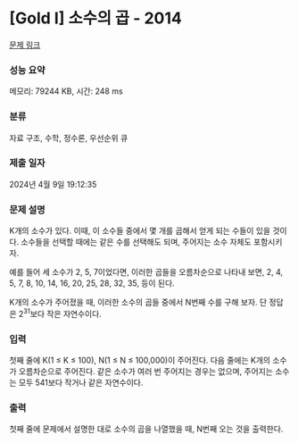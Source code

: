 # [Gold I] 소수의 곱 - 2014 

[문제 링크](https://www.acmicpc.net/problem/2014) 

### 성능 요약

메모리: 79244 KB, 시간: 248 ms

### 분류

자료 구조, 수학, 정수론, 우선순위 큐

### 제출 일자

2024년 4월 9일 19:12:35

### 문제 설명

<p>K개의 소수가 있다. 이때, 이 소수들 중에서 몇 개를 곱해서 얻게 되는 수들이 있을 것이다. 소수들을 선택할 때에는 같은 수를 선택해도 되며, 주어지는 소수 자체도 포함시키자.</p>

<p>예를 들어 세 소수가 2, 5, 7이었다면, 이러한 곱들을 오름차순으로 나타내 보면, 2, 4, 5, 7, 8, 10, 14, 16, 20, 25, 28, 32, 35, 등이 된다.</p>

<p>K개의 소수가 주어졌을 때, 이러한 소수의 곱들 중에서 N번째 수를 구해 보자. 단 정답은 2<sup>31</sup>보다 작은 자연수이다.</p>

### 입력 

 <p>첫째 줄에 K(1 ≤ K ≤ 100), N(1 ≤ N ≤ 100,000)이 주어진다. 다음 줄에는 K개의 소수가 오름차순으로 주어진다. 같은 소수가 여러 번 주어지는 경우는 없으며, 주어지는 소수는 모두 541보다 작거나 같은 자연수이다.</p>

### 출력 

 <p>첫째 줄에 문제에서 설명한 대로 소수의 곱을 나열했을 때, N번째 오는 것을 출력한다.</p>

